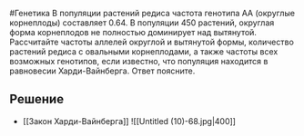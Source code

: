 #Генетика 
В популяции растений редиса частота генотипа АА (округлые корнеплоды) составляет 0.64. В популяции 450 растений, округлая форма корнеплодов не полностью доминирует над вытянутой. Рассчитайте частоты аллелей округлой и вытянутой формы, количество растений редиса с овальными корнеплодами, а также частоты всех возможных генотипов, если известно, что популяция находится в равновесии Харди-Вайнберга. Ответ поясните.
## Решение 
- [[Закон Харди-Вайнберга]]
![[Untitled (10)-68.jpg|400]]